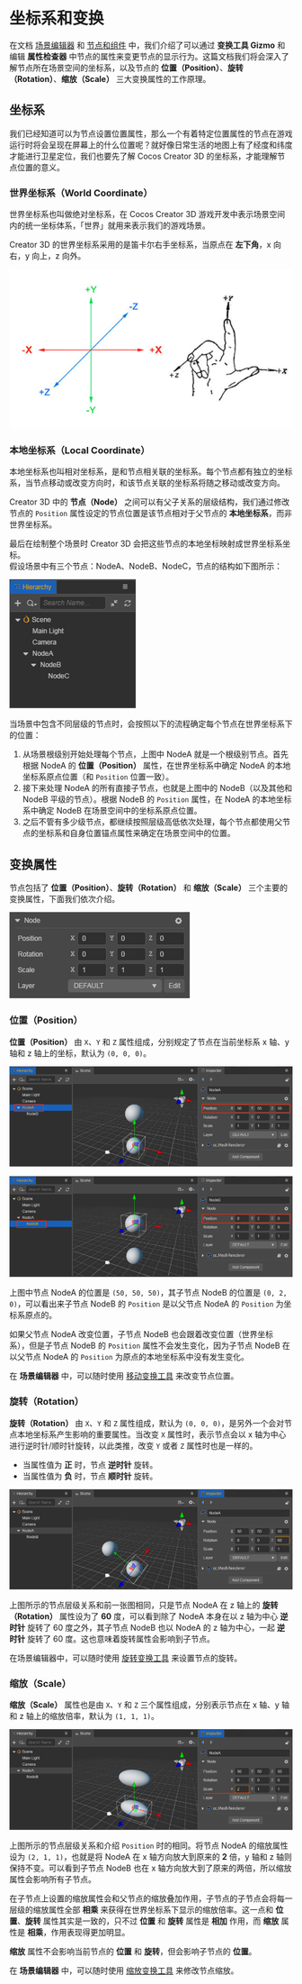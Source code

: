 # 坐标系和变换

在文档 [场景编辑器](../../editor/scene/index.md) 和 [节点和组件](node-component.md) 中，我们介绍了可以通过 **变换工具 Gizmo** 和编辑 **属性检查器** 中节点的属性来变更节点的显示行为。这篇文档我们将会深入了解节点所在场景空间的坐标系，以及节点的 **位置（Position）**、**旋转（Rotation）**、**缩放（Scale）** 三大变换属性的工作原理。

## 坐标系

我们已经知道可以为节点设置位置属性，那么一个有着特定位置属性的节点在游戏运行时将会呈现在屏幕上的什么位置呢？就好像日常生活的地图上有了经度和纬度才能进行卫星定位，我们也要先了解 Cocos Creator 3D 的坐标系，才能理解节点位置的意义。

### 世界坐标系（World Coordinate）

世界坐标系也叫做绝对坐标系，在 Cocos Creator 3D 游戏开发中表示场景空间内的统一坐标体系，「世界」就用来表示我们的游戏场景。

Creator 3D 的世界坐标系采用的是笛卡尔右手坐标系，当原点在 **左下角**，x 向右，y 向上，z 向外。

![right hand](coord/right_hand.png)

### 本地坐标系（Local Coordinate）

本地坐标系也叫相对坐标系，是和节点相关联的坐标系。每个节点都有独立的坐标系，当节点移动或改变方向时，和该节点关联的坐标系将随之移动或改变方向。

Creator 3D 中的 **节点（Node）** 之间可以有父子关系的层级结构，我们通过修改节点的 `Position` 属性设定的节点位置是该节点相对于父节点的 **本地坐标系**，而非世界坐标系。

最后在绘制整个场景时 Creator 3D 会把这些节点的本地坐标映射成世界坐标系坐标。<br>
假设场景中有三个节点：NodeA、NodeB、NodeC，节点的结构如下图所示：

![node tree](coord/node-tree.png)

当场景中包含不同层级的节点时，会按照以下的流程确定每个节点在世界坐标系下的位置：

1. 从场景根级别开始处理每个节点，上图中 NodeA 就是一个根级别节点。首先根据 NodeA 的 **位置（Position）** 属性，在世界坐标系中确定 NodeA 的本地坐标系原点位置（和 `Position` 位置一致）。
2. 接下来处理 NodeA 的所有直接子节点，也就是上图中的 NodeB（以及其他和 NodeB 平级的节点）。根据 NodeB 的 `Position` 属性，在 NodeA 的本地坐标系中确定 NodeB 在场景空间中的坐标系原点位置。
3. 之后不管有多少级节点，都继续按照层级高低依次处理，每个节点都使用父节点的坐标系和自身位置锚点属性来确定在场景空间中的位置。

## 变换属性

节点包括了 **位置（Position）**、**旋转（Rotation）** 和 **缩放（Scale）** 三个主要的变换属性，下面我们依次介绍。

![transform properties](coord/transform-properties.png)

### 位置（Position）

**位置（Position）** 由 `X`、`Y` 和 `Z` 属性组成，分别规定了节点在当前坐标系 x 轴、y 轴和 z 轴上的坐标，默认为 `(0, 0, 0)`。

![position](coord/position-nodeA.png)

![position](coord/position-nodeB.png)

上图中节点 NodeA 的位置是 `(50, 50, 50)`，其子节点 NodeB 的位置是 `(0, 2, 0)`，可以看出来子节点 NodeB 的 `Position` 是以父节点 NodeA 的 `Position` 为坐标系原点的。

如果父节点 NodeA 改变位置，子节点 NodeB 也会跟着改变位置（世界坐标系），但是子节点 NodeB 的 `Position` 属性不会发生变化，因为子节点 NodeB 在以父节点 NodeA 的 `Position` 为原点的本地坐标系中没有发生变化。

在 **场景编辑器** 中，可以随时使用 [移动变换工具](../../editor/scene/transform-gizmo.md#%E7%A7%BB%E5%8A%A8%E5%8F%98%E6%8D%A2%E5%B7%A5%E5%85%B7) 来改变节点位置。

### 旋转（Rotation）

**旋转（Rotation）** 由 `X`、`Y` 和 `Z` 属性组成，默认为 `(0, 0, 0)`，是另外一个会对节点本地坐标系产生影响的重要属性。当改变 `X` 属性时，表示节点会以 x 轴为中心进行逆时针/顺时针旋转，以此类推，改变 `Y` 或者 `Z` 属性时也是一样的。
- 当属性值为 **正** 时，节点 **逆时针** 旋转。
- 当属性值为 **负** 时，节点 **顺时针** 旋转。

![rotation](coord/rotation.png)

上图所示的节点层级关系和前一张图相同，只是节点 NodeA 在 z 轴上的 **旋转（Rotation）** 属性设为了 **60** 度，可以看到除了 NodeA 本身在以 z 轴为中心 **逆时针** 旋转了 60 度之外，其子节点 NodeB 也以 NodeA 的 z 轴为中心，一起 **逆时针** 旋转了 60 度。这也意味着旋转属性会影响到子节点。

在场景编辑器中，可以随时使用 [旋转变换工具](../../editor/scene/transform-gizmo.md#%E6%97%8B%E8%BD%AC%E5%8F%98%E6%8D%A2%E5%B7%A5%E5%85%B7) 来设置节点的旋转。

### 缩放（Scale）

**缩放（Scale）** 属性也是由 `X`、`Y` 和 `Z` 三个属性组成，分别表示节点在 x 轴、y 轴和 z 轴上的缩放倍率，默认为 `(1, 1, 1)`。

![scale](coord/scale.png)

上图所示的节点层级关系和介绍 `Position` 时的相同。将节点 NodeA 的缩放属性设为 `(2, 1, 1)`，也就是将 NodeA 在 x 轴方向放大到原来的 **2** 倍，y 轴和 z 轴则保持不变。可以看到子节点 NodeB 也在 x 轴方向放大到了原来的两倍，所以缩放属性会影响所有子节点。

在子节点上设置的缩放属性会和父节点的缩放叠加作用，子节点的子节点会将每一层级的缩放属性全部 **相乘** 来获得在世界坐标系下显示的缩放倍率。这一点和 **位置**、**旋转** 属性其实是一致的，只不过 **位置** 和 **旋转** 属性是 **相加** 作用，而 **缩放** 属性是 **相乘**，作用表现得更加明显。

**缩放** 属性不会影响当前节点的 **位置** 和 **旋转**，但会影响子节点的 **位置**。

在 **场景编辑器** 中，可以随时使用 [缩放变换工具](../../editor/scene/transform-gizmo.md#%E7%BC%A9%E6%94%BE%E5%8F%98%E6%8D%A2%E5%B7%A5%E5%85%B7) 来修改节点缩放。
